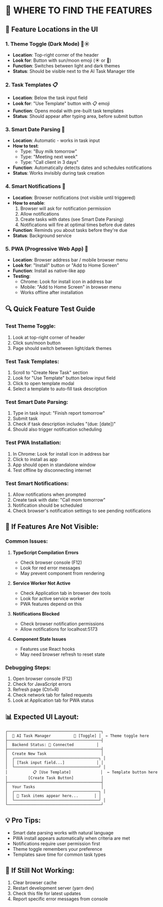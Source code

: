 # 🎯 **WHERE TO FIND THE FEATURES**

## 📍 **Feature Locations in the UI**

### **1. Theme Toggle (Dark Mode)** 🌙☀️

- **Location**: Top-right corner of the header
- **Look for**: Button with sun/moon emoji (☀️ or 🌙)
- **Function**: Switches between light and dark themes
- **Status**: Should be visible next to the AI Task Manager title

### **2. Task Templates** 📋

- **Location**: Below the task input field
- **Look for**: "Use Template" button with 📋 emoji
- **Function**: Opens modal with pre-built task templates
- **Status**: Should appear after typing area, before submit button

### **3. Smart Date Parsing** 📅

- **Location**: Automatic - works in task input
- **How to test**:
  - Type: "Buy milk tomorrow"
  - Type: "Meeting next week"
  - Type: "Call client in 3 days"
- **Function**: Automatically detects dates and schedules notifications
- **Status**: Works invisibly during task creation

### **4. Smart Notifications** 🔔

- **Location**: Browser notifications (not visible until triggered)
- **How to enable**:
  1. Browser will ask for notification permission
  2. Allow notifications
  3. Create tasks with dates (see Smart Date Parsing)
  4. Notifications will fire at optimal times before due dates
- **Function**: Reminds you about tasks before they're due
- **Status**: Background service

### **5. PWA (Progressive Web App)** 📱

- **Location**: Browser address bar / mobile browser menu
- **Look for**: "Install" button or "Add to Home Screen"
- **Function**: Install as native-like app
- **Testing**:
  - Chrome: Look for install icon in address bar
  - Mobile: "Add to Home Screen" in browser menu
  - Works offline after installation

## 🔍 **Quick Feature Test Guide**

### **Test Theme Toggle:**

1. Look at top-right corner of header
2. Click sun/moon button
3. Page should switch between light/dark themes

### **Test Task Templates:**

1. Scroll to "Create New Task" section
2. Look for "Use Template" button below input field
3. Click to open template modal
4. Select a template to auto-fill task description

### **Test Smart Date Parsing:**

1. Type in task input: "Finish report tomorrow"
2. Submit task
3. Check if task description includes "(due: [date])"
4. Should also trigger notification scheduling

### **Test PWA Installation:**

1. In Chrome: Look for install icon in address bar
2. Click to install as app
3. App should open in standalone window
4. Test offline by disconnecting internet

### **Test Smart Notifications:**

1. Allow notifications when prompted
2. Create task with date: "Call mom tomorrow"
3. Notification should be scheduled
4. Check browser's notification settings to see pending notifications

## 🚨 **If Features Are Not Visible:**

### **Common Issues:**

1. **TypeScript Compilation Errors**

   - Check browser console (F12)
   - Look for red error messages
   - May prevent component from rendering

2. **Service Worker Not Active**

   - Check Application tab in browser dev tools
   - Look for active service worker
   - PWA features depend on this

3. **Notifications Blocked**

   - Check browser notification permissions
   - Allow notifications for localhost:5173

4. **Component State Issues**
   - Features use React hooks
   - May need browser refresh to reset state

### **Debugging Steps:**

1. Open browser console (F12)
2. Check for JavaScript errors
3. Refresh page (Ctrl+R)
4. Check network tab for failed requests
5. Look at Application tab for PWA status

## 📊 **Expected UI Layout:**

```
┌─────────────────────────────────────────┐
│  🤖 AI Task Manager          🌙 [Toggle] │  ← Theme toggle here
├─────────────────────────────────────────┤
│  Backend Status: 🚀 Connected          │
├─────────────────────────────────────────┤
│  Create New Task                        │
│  ┌─────────────────────────────────────┐ │
│  │ [Task input field...]              │ │
│  └─────────────────────────────────────┘ │
│           📋 [Use Template]             │  ← Template button here
│         [Create Task Button]            │
├─────────────────────────────────────────┤
│  Your Tasks                             │
│  ┌─────────────────────────────────────┐ │
│  │ 📝 Task items appear here...       │ │
│  └─────────────────────────────────────┘ │
└─────────────────────────────────────────┘
```

## 💡 **Pro Tips:**

- Smart date parsing works with natural language
- PWA install appears automatically when criteria are met
- Notifications require user permission first
- Theme toggle remembers your preference
- Templates save time for common task types

## 🔄 **If Still Not Working:**

1. Clear browser cache
2. Restart development server (yarn dev)
3. Check this file for latest updates
4. Report specific error messages from console
